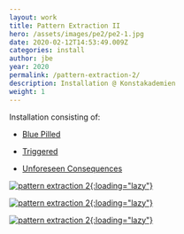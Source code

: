 ```yaml
---
layout: work
title: Pattern Extraction II
hero: /assets/images/pe2/pe2-1.jpg
date: 2020-02-12T14:53:49.009Z
categories: install
author: jbe
year: 2020
permalink: /pattern-extraction-2/
description: Installation @ Konstakademien
weight: 1
---
```


Installation consisting of:

- [Blue Pilled](/blue-pilled)

- [Triggered](/triggered)

- [Unforeseen Consequences](/unforeseen-consequences)


[![pattern extraction 2](/assets/images/pe2/pe2-2.jpg){:loading="lazy"}](/assets/images/pe2/pe2-2.jpg)

[![pattern extraction 2](/assets/images/pe2/pe2-3.jpg){:loading="lazy"}](/assets/images/pe2/pe2-3.jpg)

[![pattern extraction 2](/assets/images/pe2/pe2-4.jpg){:loading="lazy"}](/assets/images/pe2/pe2-4.jpg)
